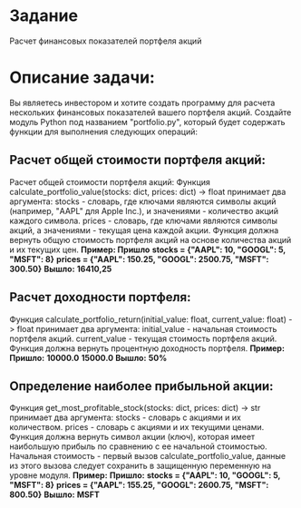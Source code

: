 # Задание 
Расчет финансовых показателей портфеля акций  

# Описание задачи:
Вы являетесь инвестором и хотите создать программу для расчета нескольких финансовых показателей вашего портфеля акций. Создайте модуль Python под названием "portfolio.py", который будет содержать функции для выполнения следующих операций:

## Расчет общей стоимости портфеля акций: 
Расчет общей стоимости портфеля акций: Функция calculate_portfolio_value(stocks: dict, prices: dict) -> float принимает два аргумента: stocks - словарь, где ключами являются символы акций (например, "AAPL" для Apple Inc.), и значениями - количество акций каждого символа. prices - словарь, где ключами являются символы акций, а значениями - текущая цена каждой акции. Функция должна вернуть общую стоимость портфеля акций на основе количества акций и их текущих цен.
**Пример: Пришло**
**stocks = {"AAPL": 10, "GOOGL": 5, "MSFT": 8}**
**prices = {"AAPL": 150.25, "GOOGL": 2500.75, "MSFT": 300.50}**
**Вышло:**
**16410,25**

## Расчет доходности портфеля: 
Функция calculate_portfolio_return(initial_value: float, current_value: float) -> float принимает два аргумента: initial_value - начальная стоимость портфеля акций. current_value - текущая стоимость портфеля акций. Функция должна вернуть процентную доходность портфеля. 
**Пример:**
**Пришло:**
**10000.0**
**15000.0**
**Вышло:**
**50%**

## Определение наиболее прибыльной акции: 
Функция get_most_profitable_stock(stocks: dict, prices: dict) -> str принимает два аргумента: stocks - словарь с акциями и их количеством. prices - словарь с акциями и их текущими ценами. Функция должна вернуть символ акции (ключ), которая имеет наибольшую прибыль по сравнению с ее начальной стоимостью. Начальная стоимость - первый вызов calculate_portfolio_value, данные из этого вызова следует сохранить в защищенную переменную на уровне модуля.
**Пример:**
**Пришло:**
**stocks = {"AAPL": 10, "GOOGL": 5, "MSFT": 8}**
**prices = {"AAPL": 155.25, "GOOGL": 2600.75, "MSFT": 800.50}**
**Вышло:**
**MSFT**